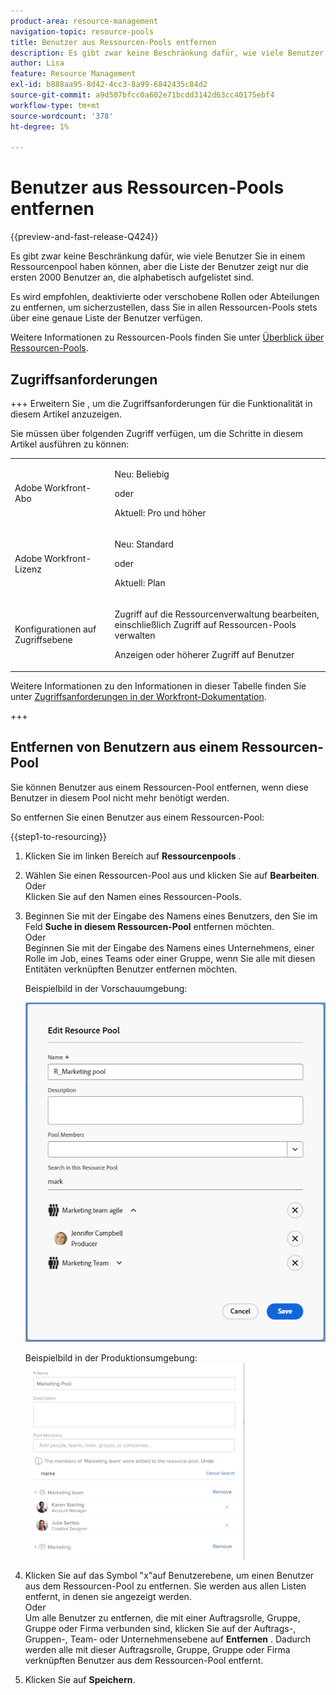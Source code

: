 ```yaml
---
product-area: resource-management
navigation-topic: resource-pools
title: Benutzer aus Ressourcen-Pools entfernen
description: Es gibt zwar keine Beschränkung dafür, wie viele Benutzer Sie in einem Ressourcenpool haben können, aber die Liste der Benutzer zeigt nur die ersten 2000 Benutzer an, die alphabetisch aufgelistet sind.
author: Lisa
feature: Resource Management
exl-id: b888aa95-8d42-4cc3-8a99-6842435c84d2
source-git-commit: a9d507bfcc0a602e71bcdd3142d63cc40175ebf4
workflow-type: tm+mt
source-wordcount: '378'
ht-degree: 1%

---
```


# Benutzer aus Ressourcen-Pools entfernen

{{preview-and-fast-release-Q424}}

Es gibt zwar keine Beschränkung dafür, wie viele Benutzer Sie in einem Ressourcenpool haben können, aber die Liste der Benutzer zeigt nur die ersten 2000 Benutzer an, die alphabetisch aufgelistet sind.

Es wird empfohlen, deaktivierte oder verschobene Rollen oder Abteilungen zu entfernen, um sicherzustellen, dass Sie in allen Ressourcen-Pools stets über eine genaue Liste der Benutzer verfügen.

Weitere Informationen zu Ressourcen-Pools finden Sie unter [Überblick über Ressourcen-Pools](../../../resource-mgmt/resource-planning/resource-pools/work-with-resource-pools.md).

## Zugriffsanforderungen

+++ Erweitern Sie , um die Zugriffsanforderungen für die Funktionalität in diesem Artikel anzuzeigen.

Sie müssen über folgenden Zugriff verfügen, um die Schritte in diesem Artikel ausführen zu können:

<table style="table-layout:auto"> 
 <col> 
 <col> 
 <tbody> 
  <tr> 
   <td role="rowheader">Adobe Workfront-Abo</td> 
   <td><p>Neu: Beliebig</p>
       <p>oder</p>
       <p>Aktuell: Pro und höher</p> </td> 
  </tr> 
  <tr> 
   <td role="rowheader">Adobe Workfront-Lizenz</td> 
   <td><p>Neu: Standard</p>
       <p>oder</p>
       <p>Aktuell: Plan</p></td>
  </tr> 
  <tr> 
   <td role="rowheader">Konfigurationen auf Zugriffsebene</td> 
   <td> <p>Zugriff auf die Ressourcenverwaltung bearbeiten, einschließlich Zugriff auf Ressourcen-Pools verwalten</p> <p>Anzeigen oder höherer Zugriff auf Benutzer</p></td> 
  </tr> 
 </tbody> 
</table>

Weitere Informationen zu den Informationen in dieser Tabelle finden Sie unter [Zugriffsanforderungen in der Workfront-Dokumentation](/help/quicksilver/administration-and-setup/add-users/access-levels-and-object-permissions/access-level-requirements-in-documentation.md).

+++

## Entfernen von Benutzern aus einem Ressourcen-Pool

Sie können Benutzer aus einem Ressourcen-Pool entfernen, wenn diese Benutzer in diesem Pool nicht mehr benötigt werden.

So entfernen Sie einen Benutzer aus einem Ressourcen-Pool:

{{step1-to-resourcing}}

1. Klicken Sie im linken Bereich auf **Ressourcenpools** .
1. Wählen Sie einen Ressourcen-Pool aus und klicken Sie auf **Bearbeiten**.
Oder\
   Klicken Sie auf den Namen eines Ressourcen-Pools.

1. Beginnen Sie mit der Eingabe des Namens eines Benutzers, den Sie im Feld **Suche in diesem Ressourcen-Pool** entfernen möchten.\
   Oder\
   Beginnen Sie mit der Eingabe des Namens eines Unternehmens, einer Rolle im Job, eines Teams oder einer Gruppe, wenn Sie alle mit diesen Entitäten verknüpften Benutzer entfernen möchten.

   <span class="preview">Beispielbild in der Vorschauumgebung:<span>

   ![Entfernen von Benutzern aus Resource Pool](assets/remove-users-from-resource-pool.png)

   Beispielbild in der Produktionsumgebung:
   ![Suchen im Ressourcen-Pool](assets/search-inside-new-resource-pool-350x314.png)

1. Klicken Sie auf das Symbol &quot;x&quot;auf Benutzerebene, um einen Benutzer aus dem Ressourcen-Pool zu entfernen. Sie werden aus allen Listen entfernt, in denen sie angezeigt werden.\
   Oder\
   Um alle Benutzer zu entfernen, die mit einer Auftragsrolle, Gruppe, Gruppe oder Firma verbunden sind, klicken Sie auf der Auftrags-, Gruppen-, Team- oder Unternehmensebene auf **Entfernen** . Dadurch werden alle mit dieser Auftragsrolle, Gruppe, Gruppe oder Firma verknüpften Benutzer aus dem Ressourcen-Pool entfernt.

1. Klicken Sie auf **Speichern**.
